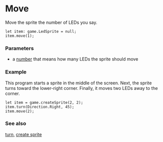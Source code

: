 # Move

Move the sprite the number of LEDs you say.

```sig
let item: game.LedSprite = null;
item.move(1);
```

### Parameters

* a [number](/reference/types/number) that means how many LEDs the sprite should move

### Example

This program starts a sprite in the middle of the screen.
Next, the sprite turns toward the lower-right corner.
Finally, it moves two LEDs away to the corner.

```blocks
let item = game.createSprite(2, 2);
item.turn(Direction.Right, 45);
item.move(2);
```

### See also

[turn](/reference/game/turn),
[create sprite](/reference/game/create-sprite)
